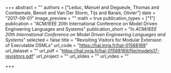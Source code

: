 +++
abstract = ""
authors = ["Leduc, Manuel and Degueule, Thomas and Combemale, Benoit and Van Der Storm, Tijs and Barais, Olivier"]
date = "2017-09-01"
image_preview = ""
math = true
publication_types = ["1"]
publication = "ACM/IEEE 20th International Conference on Model Driven Engineering Languages and Systems"
publication_short = "In *ACM/IEEE 20th International Conference on Model Driven Engineering Languages and Systems*"
selected = false
title = "Revisiting Visitors for Modular Extension of Executable DSMLs"
url_code = "https://hal.inria.fr/hal-01568169"
url_dataset = ""
url_pdf = "https://hal.inria.fr/hal-01568169/file/models17-revisitors.pdf"
url_project = ""
url_slides = ""
url_video = ""

+++
